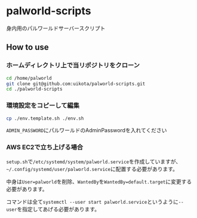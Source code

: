 # palworld-scripts
身内用のパルワールドサーバースクリプト

## How to use

### ホームディレクトリ上で当リポジトリをクローン
```bash
cd /home/palworld
git clone git@github.com:uikota/palworld-scripts.git
cd ./palworld-scripts
```

### 環境設定をコピーして編集
```bash
cp ./env.template.sh ./env.sh
```
`ADMIN_PASSWORD`にパルワールドのAdminPasswordを入れてください

### AWS EC2で立ち上げる場合
`setup.sh`で`/etc/systemd/system/palworld.service`を作成していますが、
` ~/.config/systemd/user/palworld.service`に配置する必要があります。

中身は`User=palworld`を削除、`WantedBy`を`WantedBy=default.target`に変更する必要があります。

コマンドは全て`systemctl --user start palworld.service`というように`--user`を指定してあげる必要があります。
